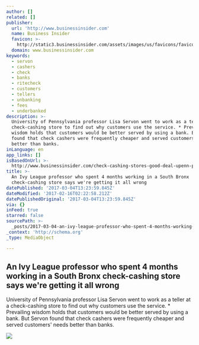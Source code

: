 ```yaml
---
author: []
related: []
publisher:
  url: 'http://www.businessinsider.com'
  name: Business Insider
  favicon: >-
    http://static3.businessinsider.com/assets/images/us/favicons/favicon.ico?v=BI-US-2016-03-31
  domain: www.businessinsider.com
keywords:
  - servon
  - cashers
  - check
  - banks
  - ritecheck
  - customers
  - tellers
  - unbanking
  - fees
  - underbanked
description: >-
  University of Pennsylvania professor Lisa Servon went to work as a teller at a
  check-cashing store to find out why customers use the service. * Prevailing
  wisdom holds that customers would be better served by using a bank. But Servon
  found that check cashers were frequently cheaper and served customers' needs
  better than banks.
inLanguage: en
app_links: []
isBasedOnUrl: >-
  http://www.businessinsider.com/check-cashing-stores-good-deal-upenn-professor-2017-2
title: >-
  An Ivy League professor who spent 4 months working in a South Bronx
  check-cashing store says we're getting it all wrong
datePublished: '2017-03-04T13:23:59.845Z'
dateModified: '2017-02-16T02:22:58.212Z'
datePublishedOriginal: '2017-03-04T13:23:59.845Z'
via: {}
inFeed: true
starred: false
sourcePath: >-
  _posts/2017-03-04-an-ivy-league-professor-who-spent-4-months-working-in-a-sout.md
_context: 'http://schema.org'
_type: MediaObject

---
```

<article style=""><h1>An Ivy League professor who spent 4 months working in a South Bronx check-cashing store says we're getting it all wrong</h1><p>University of Pennsylvania professor Lisa Servon went to work as a teller at a check-cashing store to find out why customers use the service. * Prevailing wisdom holds that customers would be better served by using a bank. But Servon found that check cashers were frequently cheaper and served customers' needs better than banks.</p><img src="http://static1.businessinsider.com/image/589e2d8f3ad1d12f72e65853-1200-800/rtx2fdwj.jpg" /></article>